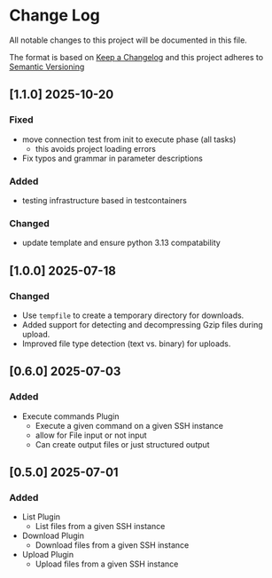 <!-- markdownlint-disable MD012 MD013 MD024 MD033 -->
# Change Log

All notable changes to this project will be documented in this file.

The format is based on [Keep a Changelog](http://keepachangelog.com/) and this project adheres to [Semantic Versioning](https://semver.org/)

## [1.1.0] 2025-10-20

### Fixed

- move connection test from init to execute phase (all tasks)
  - this avoids project loading errors
- Fix typos and grammar in parameter descriptions

### Added

- testing infrastructure based in testcontainers

### Changed

- update template and ensure python 3.13 compatability

## [1.0.0] 2025-07-18

### Changed

- Use `tempfile` to create a temporary directory for downloads.
- Added support for detecting and decompressing Gzip files during upload.
- Improved file type detection (text vs. binary) for uploads.

## [0.6.0] 2025-07-03

### Added

- Execute commands Plugin
  - Execute a given command on a given SSH instance
  - allow for File input or not input
  - Can create output files or just structured output


## [0.5.0] 2025-07-01

### Added

- List Plugin
  - List files from a given SSH instance
- Download Plugin
  - Download files from a given SSH instance
- Upload Plugin
  - Upload files from a given SSH instance

